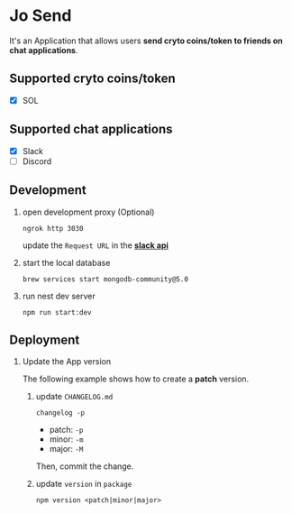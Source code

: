 # Jo Send

It's an Application that allows users **send cryto coins/token to friends on chat applications**.

## Supported cryto coins/token

- [x] SOL

## Supported chat applications

- [x] Slack
- [ ] Discord

## Development

1. open development proxy (Optional)

   ```command
   ngrok http 3030
   ```

   update the `Request URL` in the **[slack api](https://api.slack.com/apps/A032XLWRP3N/general)**

2. start the local database

   ```command
   brew services start mongodb-community@5.0
   ```

3. run nest dev server

   ```command
   npm run start:dev
   ```

## Deployment

1. Update the App version

   The following example shows how to create a **patch** version.

   1. update `CHANGELOG.md`

      ```command
      changelog -p
      ```

      - patch: `-p`
      - minor: `-m`
      - major: `-M`

      Then, commit the change.

   2. update `version` in `package`

      ```command
      npm version <patch|minor|major>
      ```
